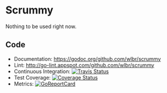 # Scrummy

Nothing to be used right now.


## Code
* Documentation: https://godoc.org/github.com/wlbr/scrummy
* Lint: http://go-lint.appspot.com/github.com/wlbr/scrummy
* Continuous Integration: [![Travis Status](https://api.travis-ci.org/wlbr/scrummy.svg?branch=master)](https://travis-ci.org/wlbr/scrummy)
* Test Coverage: [![Coverage Status](https://coveralls.io/repos/github/wlbr/scrummy/badge.svg?branch=master)](https://coveralls.io/github/wlbr/scrummy?branch=master)
* Metrics: [![GoReportCard](https://goreportcard.com/badge/github.com/wlbr/scrummy)](https://goreportcard.com/report/github.com/wlbr/scrummy)